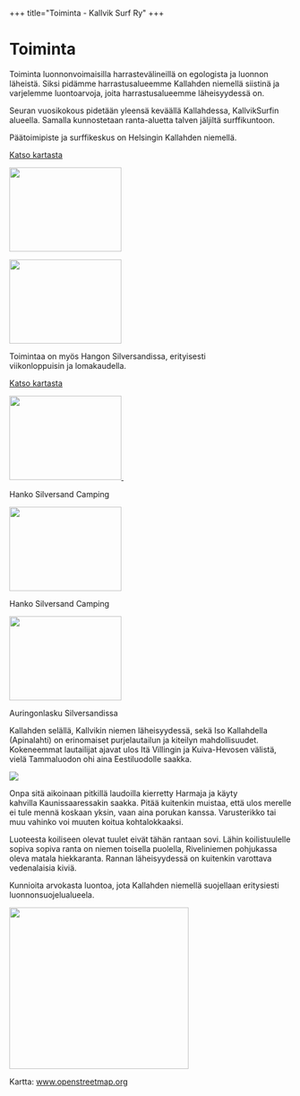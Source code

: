+++
title="Toiminta - Kallvik Surf Ry"
+++


# Toiminta 

Toiminta luonnonvoimaisilla harrastevälineillä on egologista ja luonnon läheistä. Siksi pidämme harrastusalueemme Kallahden niemellä siistinä ja varjelemme luontoarvoja, joita harrastusalueemme läheisyydessä on.

Seuran vuosikokous pidetään yleensä keväällä Kallahdessa, KallvikSurfin alueella. Samalla kunnostetaan ranta-aluetta talven jäljiltä surffikuntoon.

Päätoimipiste ja surffikeskus on Helsingin Kallahden niemellä.<br />

<a href="http://maps.google.fi/?ie=UTF8&amp;ll=60.187996,25.138714&amp;spn=0.002571,0.006695&amp;t=h&amp;z=17" style="outline-style:none" target="_blank">
<span>Katso kartasta</span>
</a>

<a href="galleria/kontti.jpg" imageanchor="1"><img border="0" height="150" src="galleria/kontti.jpg" width="200" />
</a>

<a href="galleria/portti.jpg" imageanchor="1">
<img border="0" height="150" src="galleria/portti.jpg" width="200" />
</a>

Toimintaa on myös Hangon Silversandissa, erityisesti<br />
viikonloppuisin ja lomakaudella. &nbsp;

<a href="http://maps.google.fi/?ie=UTF8&amp;ll=59.849105,22.989364&amp;spn=0.020779,0.053558&amp;t=h&amp;z=14" target="_blank">
Katso kartasta</a>

<a href="galleria/beechlife.JPG" imageanchor="1"><img border="0" height="150" src="galleria/beechlife.JPG" width="200" />&nbsp;</a>

Hanko Silversand Camping

<a href="galleria/Bechlife2.JPG" imageanchor="1"><img border="0" height="150" src="galleria/Bechlife2.JPG" width="200" /></a>

Hanko Silversand Camping

<a href="galleria/Silversand%20Sunset.JPG" imageanchor="1"><img border="0" height="150" src="galleria/Silversand%20Sunset.JPG" width="200" /></a>

Auringonlasku Silversandissa

Kallahden selällä, Kallvikin niemen läheisyydessä, sekä Iso Kallahdella (Apinalahti) on erinomaiset purjelautailun ja kiteilyn mahdollisuudet. Kokeneemmat lautailijat ajavat ulos Itä Villingin ja Kuiva-Hevosen välistä, vielä Tammaluodon ohi aina Eestiluodolle saakka.

<a href="galleria/KallvikSurffialueet_map.gif" imageanchor="1"><img border="0" src="galleria/KallvikSurffialueet_map.gif" /></a><br />

Onpa sitä aikoinaan pitkillä laudoilla kierretty Harmaja ja käyty kahvilla&nbsp;Kaunissaaressakin saakka. Pitää kuitenkin muistaa, että ulos merelle ei tule mennä koskaan yksin, vaan aina porukan kanssa. Varusterikko tai muu vahinko voi muuten koitua kohtalokkaaksi.

Luoteesta koiliseen olevat tuulet eivät tähän rantaan sovi. Lähin koilistuulelle sopiva sopiva ranta on niemen toisella puolella, Riveliniemen pohjukassa oleva matala hiekkaranta. Rannan läheisyydessä on kuitenkin varottava vedenalaisia kiviä.

Kunnioita arvokasta luontoa, jota Kallahden niemellä suojellaan eritysiesti luonnonsuojelualueela.

<a href="galleria/Kallvik_Suojelualue.jpg" imageanchor="1"><img border="0" height="288" src="galleria/Kallvik_Suojelualue.jpg" width="320" /></a>

Kartta: <a href="http://www.openstreetmap.org/#map=19/60.18837/25.13900" target="_blank" rel="nofollow">www.openstreetmap.org</a>

